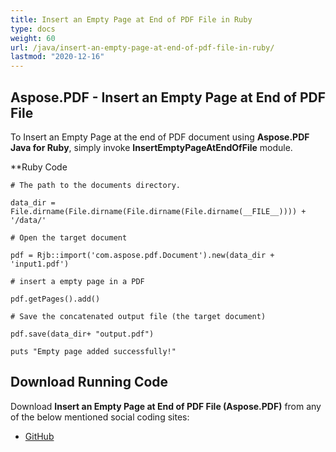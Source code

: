 ```yaml
---
title: Insert an Empty Page at End of PDF File in Ruby
type: docs
weight: 60
url: /java/insert-an-empty-page-at-end-of-pdf-file-in-ruby/
lastmod: "2020-12-16"
---
```



## Aspose.PDF - Insert an Empty Page at End of PDF File
To Insert an Empty Page at the end of PDF document using **Aspose.PDF Java for Ruby**, simply invoke **InsertEmptyPageAtEndOfFile** module.

**Ruby Code

```
# The path to the documents directory.

data_dir = File.dirname(File.dirname(File.dirname(File.dirname(__FILE__)))) + '/data/'

# Open the target document

pdf = Rjb::import('com.aspose.pdf.Document').new(data_dir + 'input1.pdf')

# insert a empty page in a PDF

pdf.getPages().add()

# Save the concatenated output file (the target document)

pdf.save(data_dir+ "output.pdf")

puts "Empty page added successfully!"
```



## Download Running Code

Download **Insert an Empty Page at End of PDF File (Aspose.PDF)** from any of the below mentioned social coding sites:

- [GitHub](https://github.com/aspose-pdf/Aspose.PDF-for-Java/tree/master/Plugins/Aspose_Pdf_Java_for_Ruby/lib/asposepdfjava/Pages/insertemptypageatendoffile.rb)
